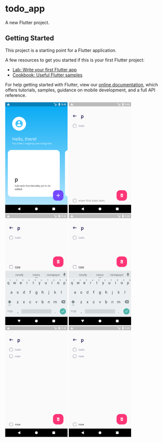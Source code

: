 # todo_app

A new Flutter project.

## Getting Started

This project is a starting point for a Flutter application.

A few resources to get you started if this is your first Flutter project:

- [Lab: Write your first Flutter app](https://flutter.dev/docs/get-started/codelab)
- [Cookbook: Useful Flutter samples](https://flutter.dev/docs/cookbook)

For help getting started with Flutter, view our
[online documentation](https://flutter.dev/docs), which offers tutorials,
samples, guidance on mobile development, and a full API reference.


<img src="https://github.com/srikar-muthyala/flutter-todo-app-with-persistent-storage/blob/master/images/Screenshot_1601093419.png" width="200" />
<img src="https://github.com/srikar-muthyala/flutter-todo-app-with-persistent-storage/blob/master/images/Screenshot_1601093433.png" width="200" />
<img src="https://github.com/srikar-muthyala/flutter-todo-app-with-persistent-storage/blob/master/images/Screenshot_1601093447.png" width="200" />
<img src="https://github.com/srikar-muthyala/flutter-todo-app-with-persistent-storage/blob/master/images/Screenshot_1601093449.png" width="200" />
<img src="https://github.com/srikar-muthyala/flutter-todo-app-with-persistent-storage/blob/master/images/Screenshot_1601093458.png" width="200" />
<img src="https://github.com/srikar-muthyala/flutter-todo-app-with-persistent-storage/blob/master/images/Screenshot_1601093459.png" width="200" />
